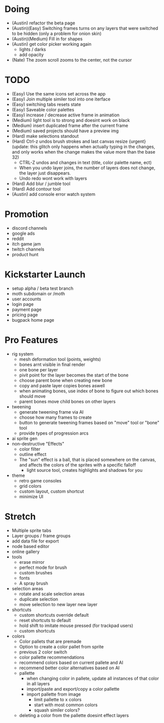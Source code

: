 # Doing
- (Austin) refactor the beta page
- (Austin)(Easy) Switching frames turns on any layers that were switched to be hidden (only a problem for onion skin)
- (Austin)(Medium) Fill in for shapes
- (Austin) get color picker working again
    - lights / darks 
    - add opacity 
- (Nate) The zoom scroll zooms to the center, not the cursor

# TODO
- (Easy) Use the same icons set across the app
- (Easy) Join multiple similer tool into one iterface
- (Easy) switching tabs resets state
- (Easy) Saveable color palettes 
- (Easy) increase / decrease active frame in animation
- (Medium) light tool is to strong and doesint work on black
- (Medium) insert duplicated frame after the current frame
- (Medium) saved projects should have a preview img
- (Hard) make selections standout
- (Hard) Ctrl-z undos brush strokes and last canvas resize {urgent} (update: this glitch only happens when actually typing in the changes, and only works when the change makes the value more than the base 32)
    - CTRL-Z undos and changes in text (title, color palette name, ect)
    - When you undo layer joins, the number of layers does not change, the layer just disappears.
    - Undo redo wont work with layers
- (Hard) Add blur / jumble tool
- (Hard) Add contour tool 
- (Austin) add console error watch system

# Promotion
- discord channels
- google ads
- reddit
- itch game jam
- twitch channels
- product hunt

# Kickstarter Launch
- setup alpha / beta test branch
- moth subdomain or /moth
- user accounts
- login page
- payment page
- pricing page
- bugpack home page

# Pro Features
- rig system 
    - mesh deformation tool (points, weights)
    - bones arnt visible in final render 
    - one bone per layer 
    - pivit point for the layer becomes the start of the bone 
    - choose parent bone when creating new bone 
    - copy and paste layer copies bones aswell 
    - when animating bones, use index of bone to figure out which bones should move
    - parent bones move child bones on other layers 
- tweening 
    - generate tweening frame via AI  
    - choose how many frames to create 
    - button to generate tweening frames based on "move" tool or "bone" tool 
    - provide types of progression arcs 
- ai sprite gen
- non-destructive "Effects"    
    - color filter
    - outline effect        
    - The "sun" effect is a ball, that is placed somewhere on the canvas, and affects the colors of the sprites with a specific falloff
        - light source tool, creates highlights and shadows for you 
- theme
    - retro game consoles
    - grid colors
    - custom layout, custom shortcut
    - minimize UI

# Stretch 
- Multiple sprite tabs
- Layer groups / frame groups
- add data file for export
- node based editor
- online gallery 
- tools
    - erase mirror
    - perfect mode for brush
    - custom brushes 
    - fonts
    - A spray brush
- selection areas
    - rotate and scale selection areas
    - duplicate selection 
    - move selection to new layer new layer 
- shortcuts 
    - custom shortcuts override default
    - reset shortcuts to default
    - hold shift to imitate mouse pressed (for trackpad users)
    - custom shortcuts 
- colors
    - Color pallets that are premade
    - Option to create a color pallet from sprite
    - previous 2 color switch
    - color pallette recommendations 
    - recommend colors based on current pallete and AI 
    - recommend better color alternatives based on AI 
    - pallette 
        - when changing color in pallete, update all instances of that color in all layers 
        - import/paste and export/copy a color pallette 
        - import pallette from image 
            - limit pallette to x colors
            - start with most common colors
            - squash similer colors?
    - deleting a color from the pallette doesint effect layers











